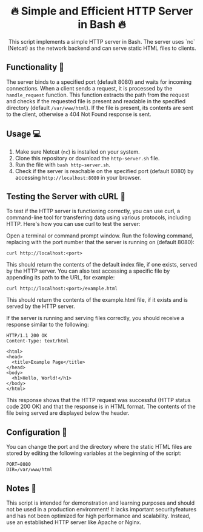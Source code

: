 <h1 align="center">
 🔥 Simple and Efficient HTTP Server in Bash 🔥
</h1>

<p align="center">
This script implements a simple HTTP server in Bash. The server uses `nc` (Netcat) as the network backend and can serve static HTML files to clients.
</p>
  
## Functionality 🚀

The server binds to a specified port (default 8080) and waits for incoming connections. When a client sends a request, it is processed by the `handle_request` function. This function extracts the path from the request and checks if the requested file is present and readable in the specified directory (default `/var/www/html`). If the file is present, its contents are sent to the client, otherwise a 404 Not Found response is sent.

## Usage 💻

1. Make sure Netcat (`nc`) is installed on your system.
2. Clone this repository or download the `http-server.sh` file.
3. Run the file with `bash http-server.sh`.
4. Check if the server is reachable on the specified port (default 8080) by accessing `http://localhost:8080` in your browser.

## Testing the Server with cURL 🚀

To test if the HTTP server is functioning correctly, you can use curl, a command-line tool for transferring data using various protocols, including HTTP. Here's how you can use curl to test the server:

Open a terminal or command prompt window.
Run the following command, replacing <port> with the port number that the server is running on (default 8080):
``````
curl http://localhost:<port>
``````

This should return the contents of the default index file, if one exists, served by the HTTP server. You can also test accessing a specific file by appending its path to the URL, for example:
``````
curl http://localhost:<port>/example.html
``````
This should return the contents of the example.html file, if it exists and is served by the HTTP server. 

If the server is running and serving files correctly, you should receive a response similar to the following:
``````
HTTP/1.1 200 OK
Content-Type: text/html

<html>
<head>
  <title>Example Page</title>
</head>
<body>
  <h1>Hello, World!</h1>
</body>
</html>
``````
This response shows that the HTTP request was successful (HTTP status code 200 OK) and that the response is in HTML format. The contents of the file being served are displayed below the header.


## Configuration 🔧

You can change the port and the directory where the static HTML files are stored by editing the following variables at the beginning of the script:
``````
PORT=8080
DIR=/var/www/html
``````

## Notes 📝

This script is intended for demonstration and learning purposes and should not be used in a production environment! It lacks important securityfeatures and has not been optimized for high performance and scalability. Instead, use an established HTTP server like Apache or Nginx.
